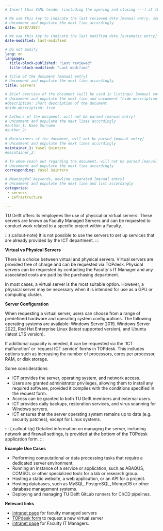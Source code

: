 ```yaml
---
# Insert this YAML header (including the opening and closing ---) at the beginning of the document and fill it out accordingly

# We use this key to indicate the last reviewed date [manual entry, use MM/DD/YYYY]
# Uncomment and populate the next line accordingly
date: 12/07/2024

# We use this key to indicate the last modified date [automatic entry]
date-modified: last-modified

# Do not modify
lang: en
language: 
  title-block-published: "Last reviewed"
  title-block-modified: "Last modified"

# Title of the document [manual entry]
# Uncomment and populate the next line accordingly
title: Servers

# Brief overview of the document (will be used in listings) [manual entry]
# Uncomment and populate the next line and uncomment "hide-description: true".
#description: Short description of the document
#hide-description: true

# Authors of the document, will not be parsed [manual entry]
# Uncomment and populate the next lines accordingly
#author_1: Name Surname
#author_2:

# Maintainers of the document, will not be parsed [manual entry]
# Uncomment and populate the next lines accordingly
maintainer_1: Yasel Quintero
#maintainer_2:

# To whom reach out regarding the document, will not be parsed [manual entry]
# Uncomment and populate the next line accordingly
corresponding: Yasel Quintero

# Meaningful keywords, newline separated [manual entry]
# Uncomment and populate the next line and list accordingly
categories:
 - servers
 - infrastructure

---
```


TU Delft offers its employees the use of physical or virtual servers. These servers are known as Faculty Managed Servers and can be requested to conduct work related to a specific project within a Faculty. 

:::{.callout-note}
It is not possible to use the servers to set up services that are already provided by the ICT department.
:::

**Virtual vs Physical Servers**

There is a choice between virtual and physical servers. Virtual servers are provided free of charge and can be requested via TOPdesk. Physical servers can be requested by contacting the Faculty's IT Manager and any associated costs are paid by the purchasing department.

In most cases, a virtual server is the most suitable option. However, a physical server may be necessary when it is intended for use as a GPU or computing cluster.

**Server Configuration**

When requesting a virtual server, users can choose from a range of predefined hardware and operating system configurations. The following operating systems are available: Windows Server 2019, Windows Server 2022, Red Hat Enterprise Linux (latest supported version), and Ubuntu (latest LTS version).

If additional capacity is needed, it can be requested via the 'ICT malfunction' or 'request ICT service' forms in TOPdesk. This includes options such as increasing the number of processors, cores per processor, RAM, or disk storage.

Some considerations:

* ICT provides the server, operating system, and network access. 
* Users are granted administrator privileges, allowing them to install any required software, provided it complies with the conditions specified in the request form.
* Access can be granted to both TU Delft members and external users.
* ICT provides daily backups, restoration services, and virus scanning for Windows servers.
* ICT ensures that the server operating system remains up to date (e.g. security patches), except for Linux systems.

::: {.callout-tip}
Detailed information on managing the server, including network and firewall settings, is provided at the bottom of the TOPdesk application form.
:::

**Example Use Cases** 

- Performing computational or data processing tasks that require a dedicated server environment.
- Running an instance of a service or application, such as ABAQUS, COMSOL or other specialized tools for a lab or research group.
- Hosting a static website, a web application, or an API for a project.
- Hosting databases, such as MySQL, PostgreSQL, MongoDB or other database management systems.
- Deploying and managing TU Delft GitLab runners for CI/CD pipelines.

**Relevant links**  

- [Intranet page](https://intranet.tudelft.nl/en/-/hosting-servers?p_l_back_url=%2Fen%2Fgroup%2Fguest%2Fsearch%3Fq%3Dvirtual%2Bprivate%2Bserver) for faculty managed servers
- [TOPdesk form](https://tudelft.topdesk.net/tas/public/ssp/content/serviceflow?unid=418c986f186d4934848dc2712039ed34&openedFromService=true) to request a new virtual server
- [Intranet page](https://intranet.tudelft.nl/-/faculty-it-manager) for Faculty IT Managers.